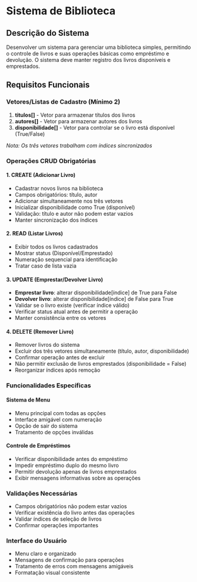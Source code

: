# Sistema de Biblioteca

## Descrição do Sistema
Desenvolver um sistema para gerenciar uma biblioteca simples, permitindo o controle de livros e suas operações básicas como empréstimo e devolução. O sistema deve manter registro dos livros disponíveis e emprestados.

## Requisitos Funcionais

### Vetores/Listas de Cadastro (Mínimo 2)
1. **titulos[]** - Vetor para armazenar títulos dos livros
2. **autores[]** - Vetor para armazenar autores dos livros
3. **disponibilidade[]** - Vetor para controlar se o livro está disponível (True/False)

*Nota: Os três vetores trabalham com índices sincronizados*

### Operações CRUD Obrigatórias

#### 1. CREATE (Adicionar Livro)
- Cadastrar novos livros na biblioteca
- Campos obrigatórios: título, autor
- Adicionar simultaneamente nos três vetores
- Inicializar disponibilidade como True (disponível)
- Validação: título e autor não podem estar vazios
- Manter sincronização dos índices

#### 2. READ (Listar Livros)
- Exibir todos os livros cadastrados
- Mostrar status (Disponível/Emprestado)
- Numeração sequencial para identificação
- Tratar caso de lista vazia

#### 3. UPDATE (Emprestar/Devolver Livro)
- **Emprestar livro**: alterar disponibilidade[índice] de True para False
- **Devolver livro**: alterar disponibilidade[índice] de False para True
- Validar se o livro existe (verificar índice válido)
- Verificar status atual antes de permitir a operação
- Manter consistência entre os vetores

#### 4. DELETE (Remover Livro)
- Remover livros do sistema
- Excluir dos três vetores simultaneamente (título, autor, disponibilidade)
- Confirmar operação antes de excluir
- Não permitir exclusão de livros emprestados (disponibilidade = False)
- Reorganizar índices após remoção

### Funcionalidades Específicas

#### Sistema de Menu
- Menu principal com todas as opções
- Interface amigável com numeração
- Opção de sair do sistema
- Tratamento de opções inválidas

#### Controle de Empréstimos
- Verificar disponibilidade antes do empréstimo
- Impedir empréstimo duplo do mesmo livro
- Permitir devolução apenas de livros emprestados
- Exibir mensagens informativas sobre as operações

### Validações Necessárias
- Campos obrigatórios não podem estar vazios
- Verificar existência do livro antes das operações
- Validar índices de seleção de livros
- Confirmar operações importantes

### Interface do Usuário
- Menu claro e organizado
- Mensagens de confirmação para operações
- Tratamento de erros com mensagens amigáveis
- Formatação visual consistente
